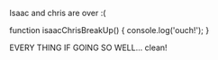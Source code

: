 Isaac and chris are over :(

  function isaacChrisBreakUp() {
    console.log('ouch!');
  }


  EVERY THING IF GOING SO WELL... clean!
